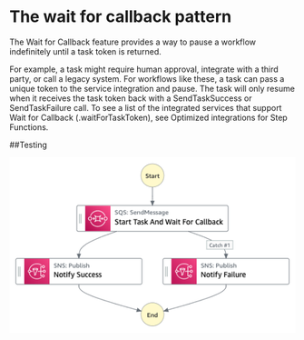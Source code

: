 # The wait for callback pattern

The Wait for Callback feature provides a way to pause a workflow indefinitely until a task token is returned.

For example, a task might require human approval, integrate with a third party, or call a legacy system. For workflows like these, a task can pass a unique token to the service integration and pause. The task will only resume when it receives the task token back with a SendTaskSuccess or SendTaskFailure call. To see a list of the integrated services that support Wait for Callback (.waitForTaskToken), see Optimized integrations for Step Functions.

##Testing  


![image](./resources/wait-for-callback.png)